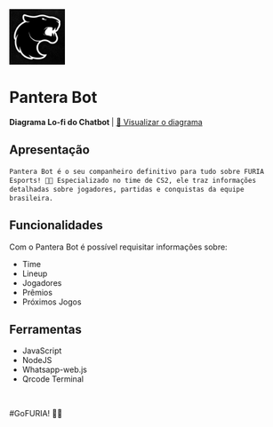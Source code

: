 <img src="./src/furiaFoto.jpg" width="100" height="100" alt="Foto Furia">
<strong><h1>Pantera Bot</h1></strong>


<strong>Diagrama Lo-fi do Chatbot </strong> |
[📑 Visualizar o diagrama](./docs/diagramaPanteraBot.pdf)


## <strong>Apresentação</strong>

    Pantera Bot é o seu companheiro definitivo para tudo sobre FURIA Esports! 🐾🔥 Especializado no time de CS2, ele traz informações detalhadas sobre jogadores, partidas e conquistas da equipe brasileira.

## <strong>Funcionalidades</strong>
Com o Pantera Bot é possível requisitar informações sobre:
<ul>
        <li>Time</li>
        <li>Lineup</li>
        <li>Jogadores</li>
        <li>Prêmios</li>
        <li>Próximos Jogos</li>
</ul>

## <strong>Ferramentas</strong>
<ul>
    <li>JavaScript</li>
    <li>NodeJS</li>
    <li>Whatsapp-web.js</li>
    <li>Qrcode Terminal</li>
</ul>
<br>

#GoFURIA! 🖤🐾 

